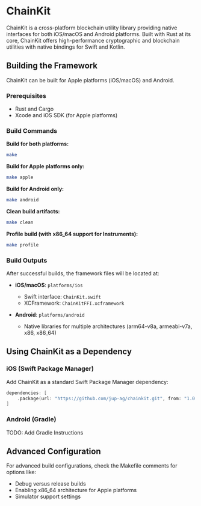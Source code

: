 # ChainKit

ChainKit is a cross-platform blockchain utility library providing native interfaces for both iOS/macOS and Android platforms. Built with Rust at its core, ChainKit offers high-performance cryptographic and blockchain utilities with native bindings for Swift and Kotlin.

## Building the Framework

ChainKit can be built for Apple platforms (iOS/macOS) and Android.

### Prerequisites

- Rust and Cargo
- Xcode and iOS SDK (for Apple platforms)

### Build Commands

**Build for both platforms:**
```bash
make
```

**Build for Apple platforms only:**
```bash
make apple
```

**Build for Android only:**
```bash
make android
```

**Clean build artifacts:**
```bash
make clean
```

**Profile build (with x86_64 support for Instruments):**
```bash
make profile
```

### Build Outputs

After successful builds, the framework files will be located at:

- **iOS/macOS**: `platforms/ios`
  - Swift interface: `ChainKit.swift`
  - XCFramework: `ChainKitFFI.xcframework`

- **Android**: `platforms/android`
  - Native libraries for multiple architectures (arm64-v8a, armeabi-v7a, x86, x86_64)

## Using ChainKit as a Dependency

### iOS (Swift Package Manager)

Add ChainKit as a standard Swift Package Manager dependency:

```swift
dependencies: [
    .package(url: "https://github.com/jup-ag/chainkit.git", from: "1.0.0")
]
```

### Android (Gradle)

TODO: Add Gradle Instructions

## Advanced Configuration

For advanced build configurations, check the Makefile comments for options like:
- Debug versus release builds
- Enabling x86_64 architecture for Apple platforms
- Simulator support settings
